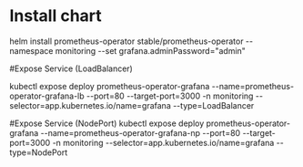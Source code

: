 # Install chart

helm install prometheus-operator stable/prometheus-operator  --namespace monitoring --set grafana.adminPassword="admin"

#Expose Service (LoadBalancer)

kubectl expose deploy prometheus-operator-grafana --name=prometheus-operator-grafana-lb --port=80 --target-port=3000 -n monitoring --selector=app.kubernetes.io/name=grafana --type=LoadBalancer

#Expose Service (NodePort)
kubectl expose deploy prometheus-operator-grafana --name=prometheus-operator-grafana-np --port=80 --target-port=3000 -n monitoring --selector=app.kubernetes.io/name=grafana --type=NodePort
